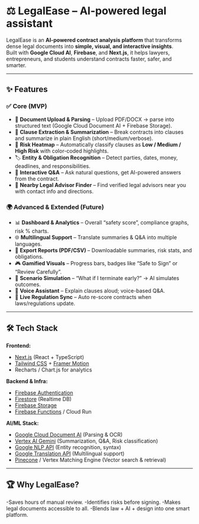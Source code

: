 # ⚖️ LegalEase – AI-powered legal assistant

LegalEase is an **AI-powered contract analysis platform** that transforms dense legal documents into **simple, visual, and interactive insights**.  
Built with **Google Cloud AI**, **Firebase**, and **Next.js**, it helps lawyers, entrepreneurs, and students understand contracts faster, safer, and smarter.  

---

## ✨ Features  

### ✅ Core (MVP)  
- 📂 **Document Upload & Parsing** – Upload PDF/DOCX → parse into structured text (Google Cloud Document AI + Firebase Storage).  
- 📑 **Clause Extraction & Summarization** – Break contracts into clauses and summarize in plain English (short/medium/verbose).  
- 🔎 **Risk Heatmap** – Automatically classify clauses as **Low / Medium / High Risk** with color-coded highlights.  
- 🏷 **Entity & Obligation Recognition** – Detect parties, dates, money, deadlines, and responsibilities.  
- 💬 **Interactive Q&A** – Ask natural questions, get AI-powered answers from the contract.
- 📍 **Nearby Legal Advisor Finder** – Find verified legal advisors near you with contact info and directions.

### 🌍 Advanced & Extended (Future)  
- 📊 **Dashboard & Analytics** – Overall “safety score”, compliance graphs, risk % charts.  
- 🌐 **Multilingual Support** – Translate summaries & Q&A into multiple languages.  
- 📄 **Export Reports (PDF/CSV)** – Downloadable summaries, risk stats, and obligations.  
- 🎮 **Gamified Visuals** – Progress bars, badges like “Safe to Sign” or “Review Carefully”.  
- 🔮 **Scenario Simulation** – “What if I terminate early?” → AI simulates outcomes.  
- 🎤 **Voice Assistant** – Explain clauses aloud; voice-based Q&A.  
- 🔗 **Live Regulation Sync** – Auto re-score contracts when laws/regulations update.  

---

## 🛠️ Tech Stack  

**Frontend:**  
- [Next.js](https://nextjs.org/) (React + TypeScript)  
- [Tailwind CSS](https://tailwindcss.com/) + [Framer Motion](https://www.framer.com/motion/)  
- Recharts / Chart.js for analytics  

**Backend & Infra:**  
- [Firebase Authentication](https://firebase.google.com/docs/auth)  
- [Firestore](https://firebase.google.com/docs/firestore) (Realtime DB)  
- [Firebase Storage](https://firebase.google.com/docs/storage)  
- [Firebase Functions](https://firebase.google.com/docs/functions) / Cloud Run  

**AI/ML Stack:**  
- [Google Cloud Document AI](https://cloud.google.com/document-ai) (Parsing & OCR)  
- [Vertex AI Gemini](https://cloud.google.com/vertex-ai) (Summarization, Q&A, Risk classification)  
- [Google NLP API](https://cloud.google.com/natural-language) (Entity recognition, syntax)  
- [Google Translation API](https://cloud.google.com/translate) (Multilingual support)  
- [Pinecone](https://www.pinecone.io/) / Vertex Matching Engine (Vector search & retrieval)  

---

## 🏆 Why LegalEase?

-Saves hours of manual review.
-Identifies risks before signing.
-Makes legal documents accessible to all.
-Blends law + AI + design into one smart platform.

